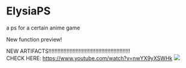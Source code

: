 # ElysiaPS
a ps for a certain anime game


New function preview!

NEW ARTIFACTS!!!!!!!!!!!!!!!!!!!!!!!!!!!!!!!!!!!!!!!!!!!!!!!!!!!!!!  
CHECK HERE:
https://www.youtube.com/watch?v=nwYX9yXSWHk
<a href = "https://www.youtube.com/watch?v=nwYX9yXSWHk"><img src="https://img.icons8.com/color/48/000000/youtube-play.png"/></a>
